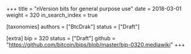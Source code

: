 +++
title = "nVersion bits for general purpose use"
date = 2018-03-01
weight = 320
in_search_index = true

[taxonomies]
authors = ["BtcDrak"]
status = ["Draft"]

[extra]
bip = 320
status = ["Draft"]
github = "https://github.com/bitcoin/bips/blob/master/bip-0320.mediawiki"
+++


